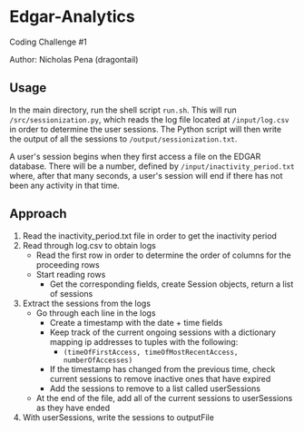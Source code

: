 # Edgar-Analytics
Coding Challenge #1

Author: Nicholas Pena (dragontail)

## Usage

In the main directory, run the shell script `run.sh`. This will run `/src/sessionization.py`, which reads the log file located at `/input/log.csv` in order to determine the user sessions. The Python script will then write the output of all the sessions to `/output/sessionization.txt`.

A user's session begins when they first access a file on the EDGAR database. There will be a number, defined by `/input/inactivity_period.txt` where, after that many seconds, a user's session will end if there has not been any activity in that time.

## Approach

1) Read the inactivity_period.txt file in order to get the inactivity period
2) Read through log.csv to obtain logs
	- Read the first row in order to determine the order of columns for the proceeding rows
	- Start reading rows
		- Get the corresponding fields, create Session objects, return a list of sessions
3) Extract the sessions from the logs
	- Go through each line in the logs
		- Create a timestamp with the date + time fields
		- Keep track of the current ongoing sessions with a dictionary mapping ip addresses to tuples with the following:
			- `(timeOfFirstAccess, timeOfMostRecentAccess, numberOfAccesses)`
		- If the timestamp has changed from the previous time, check current sessions to remove inactive ones that have expired
		- Add the sessions to remove to a list called userSessions
	- At the end of the file, add all of the current sessions to userSessions as they have ended
3) With userSessions, write the sessions to outputFile
